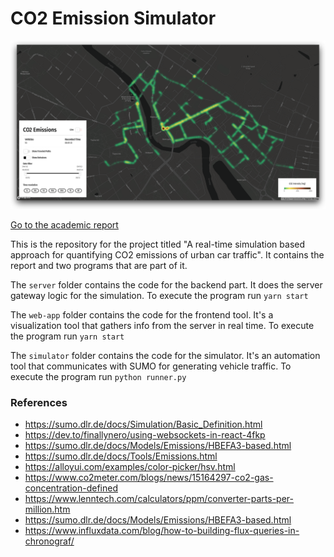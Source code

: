 
# CO2 Emission Simulator

![Screenshot](screenshot_1.png)

[Go to the academic report](https://github.com/0x7b1/co2-emission-simulator/blob/master/report/main.pdf)

This is the repository for the project titled "A real-time simulation based approach for quantifying CO2 emissions of urban car traffic".
It contains the report and two programs that are part of it.

The `server` folder contains the code for the backend part. It does the server gateway logic for the simulation.
To execute the program run `yarn start`

The `web-app` folder contains the code for the frontend tool. It's a visualization tool that gathers info from the server in real time.
To execute the program run `yarn start`

The `simulator` folder contains the code for the simulator. It's an automation tool that communicates with SUMO for generating vehicle traffic.
To execute the program run `python runner.py`

### References

- https://sumo.dlr.de/docs/Simulation/Basic_Definition.html
- https://dev.to/finallynero/using-websockets-in-react-4fkp
- https://sumo.dlr.de/docs/Models/Emissions/HBEFA3-based.html
- https://sumo.dlr.de/docs/Tools/Emissions.html
- https://alloyui.com/examples/color-picker/hsv.html
- https://www.co2meter.com/blogs/news/15164297-co2-gas-concentration-defined
- https://www.lenntech.com/calculators/ppm/converter-parts-per-million.htm
- https://sumo.dlr.de/docs/Models/Emissions/HBEFA3-based.html
- https://www.influxdata.com/blog/how-to-building-flux-queries-in-chronograf/